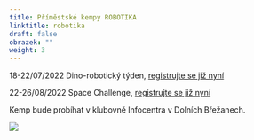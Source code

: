 ```yaml
---
title: Příměstské kempy ROBOTIKA
linktitle: robotika
draft: false
obrazek: ""
weight: 3
---
```

18-22/07/2022 Dino-robotický týden, [registrujte se již nyní](<registrujte se již nyní>)

22-26/08/2022 Space Challenge, [registrujte se již nyní](https://kiddum.webooker.eu/Courses/Register/108663?returnUrl=Courses&tabName=detail)

Kemp bude probíhat v klubovně Infocentra v Dolních Břežanech.

![](/assets/media/kempy_robotika-1-.jpg)